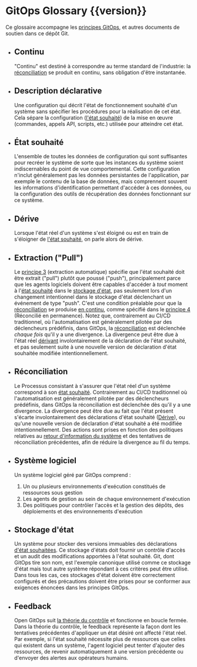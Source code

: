 # GitOps Glossary {{version}}

Ce glossaire accompagne les [principes GitOps](./PRINCIPLES_fr.md), et autres documents de soutien dans ce dépôt Git.

- ## Continu

    "Continu" est destiné à correspondre au terme standard de l'industrie: la [réconciliation](#réconciliation) se produit en continu, sans obligation d'être instantanée.

- ## Description déclarative

    Une configuration qui décrit l'état de fonctionnement souhaité d'un système sans spécifier les procédures pour la réalisation de cet état. Cela sépare la configuration ([l'état souhaité]((#état-souhaité))) de la mise en œuvre (commandes, appels API, scripts, etc.) utilisée pour atteindre cet état.

- ## État souhaité

    L'ensemble de toutes les données de configuration qui sont suffisantes pour recréer le système de sorte que les instances du système soient indiscernables du point de vue comportemental. 
    Cette configuration n'inclut généralement pas les données persistantes de l'application, par exemple le contenu de la base de données, mais comprennent souvent les informations d'identification permettant d'accéder à ces données, ou la configuration des outils de récupération des données fonctionnant sur ce système.

- ## Dérive

    Lorsque l'état réel d'un système s'est éloigné ou est en train de s'éloigner de [l'état souhaité](#état-souhaité), on parle alors de dérive.

- ## Extraction ("Pull")

    Le [principe 3](./PRINCIPLES_fr.md#extrait-automatiquement) (extraction automatique) spécifie que l'état souhaité doit être extrait ("pull") plutôt que poussé ("push"), principalement parce que les agents logiciels doivent être capables d'accéder à _tout_ moment à l'[état souhaité](#état-souhaité) dans le [stockage d'état](#stockage-détat), pas seulement lors d'un changement intentionnel dans le stockage d'état déclenchant un événement de type "push".
C'est une condition préalable pour que la [réconciliation](#réconciliation) se produise [en continu](#continu), comme spécifié dans le [principe 4](./PRINCIPLES_fr.md#reconcilié-en-permanence) (Réconcilié en permanence). Notez que, contrairement au CI/CD traditionnel, où l'automatisation est généralement pilotée par des déclencheurs prédéfinis, dans GitOps, la [réconciliation](#réconciliation) est déclenchée _chaque fois_ qu'il y a une divergence.
La divergence peut être due à l'état réel [dérivant](#dérive) involontairement de la déclaration de l'état souhaité, et pas seulement suite à une nouvelle version de déclaration d'état souhaitée modifiée intentionnellement.


- ## Réconciliation

    Le Processus consistant à s'assurer que l'état réel d'un système correspond à son [état souhaité](#état-souhaité).
    Contrairement au CI/CD traditionnel où l'automatisation est généralement pilotée par des déclencheurs prédéfinis, dans GitOps la réconciliation est déclenchée dès qu'il y a une divergence. La divergence peut être due au fait que l'état présent s'écarte involontairement des déclarations d'état souhaité ([Dérive](#dérive)), ou qu'une nouvelle version de déclaration d'état souhaité a été modifiée intentionnellement. 
    Des actions sont prises en fonction des politiques relatives au [retour d'information du système](#feedback) et des tentatives de réconciliation précédentes, afin de réduire la divergence au fil du temps.

- ## Système logiciel

    Un système logiciel géré par GitOps comprend :

    1. Un ou plusieurs environnements d'exécution constitués de ressources sous gestion
    2. Les agents de gestion au sein de chaque environnement d'exécution
    3. Des politiques pour contrôler l'accès et la gestion des dépôts, des déploiements et des environnements d'exécution

- ## Stockage d'état

    Un système pour stocker des versions immuables des déclarations [d'état souhaitées](#état-souhaité). Ce stockage d'états doit fournir un contrôle d'accès et un audit des modifications apportées à l'état souhaité. Git, dont GitOps tire son nom, est l'exemple canonique utilisé comme ce stockage d'état mais tout autre système répondant à ces critères peut être utilisé. Dans tous les cas, ces stockages d'état doivent être correctement configurés et des précautions doivent être prises pour se conformer aux exigences énoncées dans les principes GitOps.

- ## Feedback

    Open GitOps suit [la théorie du contrôle](https://fr.wikipedia.org/wiki/Th%C3%A9orie_du_contr%C3%B4le) et fonctionne en boucle fermée. Dans la théorie du contrôle, le feedback représente la façon dont les tentatives précédentes d'appliquer un état désiré ont affecté l'état réel. Par exemple, si l'état souhaité nécessite plus de ressources que celles qui existent dans un système, l'agent logiciel peut tenter d'ajouter des ressources, de revenir automatiquement à une version précédente ou d'envoyer des alertes aux opérateurs humains.
